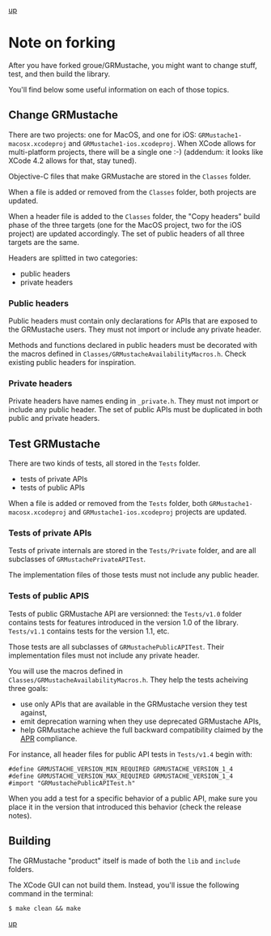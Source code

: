 [up](../../../../GRMustache)

# Note on forking

After you have forked groue/GRMustache, you might want to change stuff, test, and then build the library.

You'll find below some useful information on each of those topics.

## Change GRMustache

There are two projects: one for MacOS, and one for iOS: `GRMustache1-macosx.xcodeproj` and `GRMustache1-ios.xcodeproj`. When XCode allows for multi-platform projects, there will be a single one :-) (addendum: it looks like XCode 4.2 allows for that, stay tuned).

Objective-C files that make GRMustache are stored in the `Classes` folder.

When a file is added or removed from the `Classes` folder, both projects are updated.

When a header file is added to the `Classes` folder, the "Copy headers" build phase of the three targets (one for the MacOS project, two for the iOS project) are updated accordingly. The set of public headers of all three targets are the same.

Headers are splitted in two categories:

- public headers
- private headers

### Public headers

Public headers must contain only declarations for APIs that are exposed to the GRMustache users. They must not import or include any private header.

Methods and functions declared in public headers must be decorated with the macros defined in `Classes/GRMustacheAvailabilityMacros.h`. Check existing public headers for inspiration.

### Private headers

Private headers have names ending in `_private.h`. They must not import or include any public header. The set of public APIs must be duplicated in both public and private headers.

## Test GRMustache

There are two kinds of tests, all stored in the `Tests` folder.

- tests of private APIs
- tests of public APIs

When a file is added or removed from the `Tests` folder, both `GRMustache1-macosx.xcodeproj` and `GRMustache1-ios.xcodeproj` projects are updated.

### Tests of private APIs

Tests of private internals are stored in the `Tests/Private` folder, and are all subclasses of `GRMustachePrivateAPITest`.

The implementation files of those tests must not include any public header.

### Tests of public APIS

Tests of public GRMustache API are versionned: the `Tests/v1.0` folder contains tests for features introduced in the version 1.0 of the library. `Tests/v1.1` contains tests for the version 1.1, etc.

Those tests are all subclasses of `GRMustachePublicAPITest`. Their implementation files must not include any private header.

You will use the macros defined in `Classes/GRMustacheAvailabilityMacros.h`. They help the tests acheiving three goals:

- use only APIs that are available in the GRMustache version they test against,
- emit deprecation warning when they use deprecated GRMustache APIs,
- help GRMustache achieve the full backward compatibility claimed by the [APR](http://apr.apache.org/versioning.html) compliance.

For instance, all header files for public API tests in `Tests/v1.4` begin with:

    #define GRMUSTACHE_VERSION_MIN_REQUIRED GRMUSTACHE_VERSION_1_4
    #define GRMUSTACHE_VERSION_MAX_REQUIRED GRMUSTACHE_VERSION_1_4
    #import "GRMustachePublicAPITest.h"

When you add a test for a specific behavior of a public API, make sure you place it in the version that introduced this behavior (check the release notes).

## Building

The GRMustache "product" itself is made of both the `lib` and `include` folders.

The XCode GUI can not build them. Instead, you'll issue the following command in the terminal:

    $ make clean && make

[up](../../../../GRMustache)
